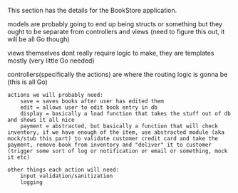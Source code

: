 This section has the details for the BookStore application. 

models are probably going to end up being structs or something but they ought to be separate from controllers and views (need to figure this out, it will be all Go though)

views themselves dont really require logic to make, they are templates mostly (very little Go needed)

controllers(specifically the actions) are where the routing logic is gonna be (this is all Go)

    actions we will probably need:
        save = saves books after user has edited them
        edit = allows user to edit book entry in db
        display = basically a load function that takes the stuff out of db and shows it all nice
        payment = abstracted, but basically a function that will check inventory, if we have enough of the item, use abstracted module (aka mock/stub this part) to validate customer credit card and take the payment, remove book from inventory and "deliver" it to customer (trigger some sort of log or notification or email or something, mock it etc)

    other things each action will need:
        input validation/sanitization
        logging
